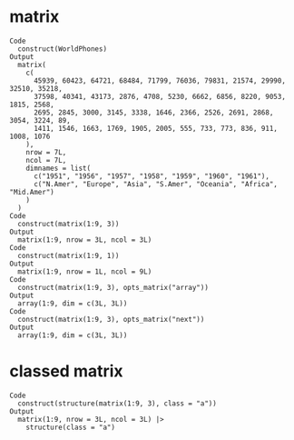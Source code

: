# matrix

    Code
      construct(WorldPhones)
    Output
      matrix(
        c(
          45939, 60423, 64721, 68484, 71799, 76036, 79831, 21574, 29990, 32510, 35218,
          37598, 40341, 43173, 2876, 4708, 5230, 6662, 6856, 8220, 9053, 1815, 2568,
          2695, 2845, 3000, 3145, 3338, 1646, 2366, 2526, 2691, 2868, 3054, 3224, 89,
          1411, 1546, 1663, 1769, 1905, 2005, 555, 733, 773, 836, 911, 1008, 1076
        ),
        nrow = 7L,
        ncol = 7L,
        dimnames = list(
          c("1951", "1956", "1957", "1958", "1959", "1960", "1961"),
          c("N.Amer", "Europe", "Asia", "S.Amer", "Oceania", "Africa", "Mid.Amer")
        )
      )
    Code
      construct(matrix(1:9, 3))
    Output
      matrix(1:9, nrow = 3L, ncol = 3L)
    Code
      construct(matrix(1:9, 1))
    Output
      matrix(1:9, nrow = 1L, ncol = 9L)
    Code
      construct(matrix(1:9, 3), opts_matrix("array"))
    Output
      array(1:9, dim = c(3L, 3L))
    Code
      construct(matrix(1:9, 3), opts_matrix("next"))
    Output
      array(1:9, dim = c(3L, 3L))

# classed matrix

    Code
      construct(structure(matrix(1:9, 3), class = "a"))
    Output
      matrix(1:9, nrow = 3L, ncol = 3L) |>
        structure(class = "a")

